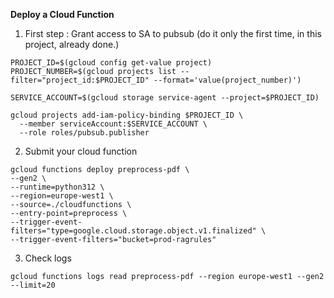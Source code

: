 **Deploy a Cloud Function**


1. First step : Grant access to SA to pubsub (do it only the first time, in this project, already done.)

```
PROJECT_ID=$(gcloud config get-value project)
PROJECT_NUMBER=$(gcloud projects list --filter="project_id:$PROJECT_ID" --format='value(project_number)')

SERVICE_ACCOUNT=$(gcloud storage service-agent --project=$PROJECT_ID)

gcloud projects add-iam-policy-binding $PROJECT_ID \
  --member serviceAccount:$SERVICE_ACCOUNT \
  --role roles/pubsub.publisher

```

2. Submit your cloud function

````
gcloud functions deploy preprocess-pdf \
--gen2 \
--runtime=python312 \
--region=europe-west1 \
--source=./cloudfunctions \
--entry-point=preprocess \
--trigger-event-filters="type=google.cloud.storage.object.v1.finalized" \
--trigger-event-filters="bucket=prod-ragrules"
````

3. Check logs

````
gcloud functions logs read preprocess-pdf --region europe-west1 --gen2 --limit=20
````